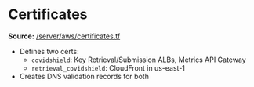 # Certificates
**Source:** [/server/aws/certificates.tf](https://github.com/cds-snc/covid-alert-server-staging-terraform/blob/master/server/aws/certificates.tf)

- Defines two certs:
   - `covidshield`: Key Retrieval/Submission ALBs, Metrics API Gateway
   - `retrieval_covidshield`: CloudFront in us-east-1
- Creates DNS validation records for both